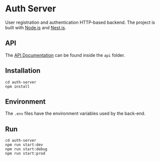 # Auth Server

User registration and authentication HTTP-based backend. The project is built with [Node.js](https://nodejs.org/) and [Nest.js](https://nestjs.com/).

## API

The [API Documentation](https://adcimon.github.io/auth-server/api/) can be found inside the `api` folder.

## Installation

```
cd auth-server
npm install
```

## Environment

The `.env` files have the environment variables used by the back-end.

## Run

```
cd auth-server
npm run start:dev
npm run start:debug
npm run start:prod
```